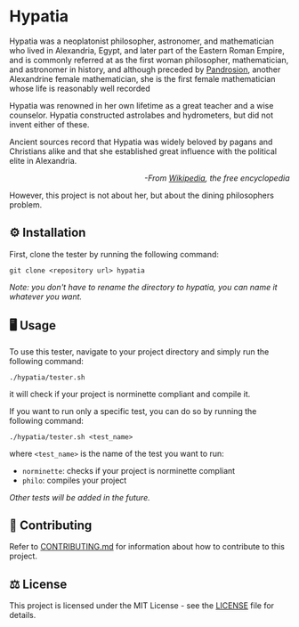 # Hypatia

Hypatia was a neoplatonist philosopher, astronomer, and mathematician who lived in Alexandria, Egypt, and later part of the Eastern Roman Empire, and is commonly referred at as the first woman philosopher, mathematician, and astronomer in history, and although preceded by [Pandrosion](https://en.wikipedia.org/wiki/Pandrosion), another Alexandrine female mathematician, she is the first female mathematician whose life is reasonably well recorded

Hypatia was renowned in her own lifetime as a great teacher and a wise counselor.
Hypatia constructed astrolabes and hydrometers, but did not invent either of these.

Ancient sources record that Hypatia was widely beloved by pagans and Christians alike and that she established great influence with the political elite in Alexandria.

<p style="font-style: italic; text-align: right">
-From <a href="https://en.wikipedia.org/wiki/Hypatia">Wikipedia</a>, the free encyclopedia
</p>

However, this project is not about her, but about the dining philosophers problem.


## ⚙️ Installation

First, clone the tester by running the following command:
```
git clone <repository url> hypatia
```
_Note: you don't have to rename the directory to hypatia, you can name it whatever you want._

## 🖥️ Usage

To use this tester, navigate to your project directory and simply run the following command:
```
./hypatia/tester.sh
```
it will check if your project is norminette compliant and compile it.

If you want to run only a specific test, you can do so by running the following command:
```
./hypatia/tester.sh <test_name>
```
where `<test_name>` is the name of the test you want to run:
- `norminette`: checks if your project is norminette compliant
- `philo`: compiles your project

_Other tests will be added in the future._

## 🤝 Contributing

Refer to [CONTRIBUTING.md](CONTRIBUTING.md) for information about how to contribute to this project.

## ⚖️ License

This project is licensed under the MIT License - see the [LICENSE](LICENSE) file for details.


